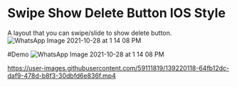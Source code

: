 # Swipe Show Delete Button IOS Style
A layout that you can swipe/slide to show delete button.
![WhatsApp Image 2021-10-28 at 1 14 08 PM](https://user-images.githubusercontent.com/59111819/139218829-c9ecd382-b8bc-4054-9712-307fbc041beb.jpeg)

#Demo
![WhatsApp Image 2021-10-28 at 1 14 08 PM](https://user-images.githubusercontent.com/59111819/139218829-c9ecd382-b8bc-4054-9712-307fbc041beb.jpeg)

https://user-images.githubusercontent.com/59111819/139220118-64fb12dc-daf9-478d-b8f3-30dbfd6e836f.mp4
